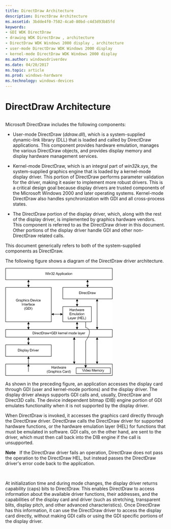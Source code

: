 ```yaml
---
title: DirectDraw Architecture
description: DirectDraw Architecture
ms.assetid: 3bdde4f0-7502-4ca0-80bd-c4d3d93b85fd
keywords:
- GDI WDK DirectDraw
- drawing WDK DirectDraw , architecture
- DirectDraw WDK Windows 2000 display , architecture
- user-mode DirectDraw WDK Windows 2000 display
- kernel-mode DirectDraw WDK Windows 2000 display
ms.author: windowsdriverdev
ms.date: 04/20/2017
ms.topic: article
ms.prod: windows-hardware
ms.technology: windows-devices
---
```


# DirectDraw Architecture


## <span id="ddk_directdraw_architecture_gg"></span><span id="DDK_DIRECTDRAW_ARCHITECTURE_GG"></span>


Microsoft DirectDraw includes the following components:

-   User-mode DirectDraw (*ddraw.dll*), which is a system-supplied dynamic-link library (DLL) that is loaded and called by DirectDraw applications. This component provides hardware emulation, manages the various DirectDraw objects, and provides display memory and display hardware management services.

-   Kernel-mode DirectDraw, which is an integral part of *win32k.sys*, the system-supplied graphics engine that is loaded by a kernel-mode display driver. This portion of DirectDraw performs parameter validation for the driver, making it easier to implement more robust drivers. This is a critical design goal because display drivers are trusted components of the Microsoft Windows 2000 and later operating systems. Kernel-mode DirectDraw also handles synchronization with GDI and all cross-process states.

-   The DirectDraw portion of the display driver, which, along with the rest of the display driver, is implemented by graphics hardware vendors. This component is referred to as the DirectDraw driver in this document. Other portions of the display driver handle GDI and other non-DirectDraw related calls.

This document generically refers to both of the system-supplied components as DirectDraw.

The following figure shows a diagram of the DirectDraw driver architecture.

![diagram illustrating the directdraw driver architecture](images/ddfig1.png)

As shown in the preceding figure, an application accesses the display card through GDI (user and kernel-mode portions) and the display driver. The display driver always supports GDI calls and, usually, DirectDraw and Direct3D calls. The device independent bitmap (DIB) engine portion of GDI emulates functionality when it is not supported by the display driver.

When DirectDraw is invoked, it accesses the graphics card directly through the DirectDraw driver. DirectDraw calls the DirectDraw driver for supported hardware functions, or the hardware emulation layer (HEL) for functions that must be emulated in software. GDI calls, on the other hand, are sent to the driver, which must then call back into the DIB engine if the call is unsupported.

**Note**   If the DirectDraw driver fails an operation, DirectDraw does not pass the operation to the DirectDraw HEL, but instead passes the DirectDraw driver's error code back to the application.

 

At initialization time and during mode changes, the display driver returns capability (caps) bits to DirectDraw. This enables DirectDraw to access information about the available driver functions, their addresses, and the capabilities of the display card and driver (such as stretching, transparent blits, display pitch, and other advanced characteristics). Once DirectDraw has this information, it can use the DirectDraw driver to access the display card directly, without making GDI calls or using the GDI specific portions of the display driver.

 

 





